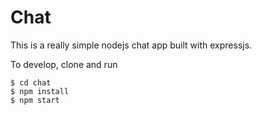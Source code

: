 # Chat

This is a really simple nodejs chat app built with expressjs.

To develop, clone and run
```
$ cd chat
$ npm install
$ npm start
```
